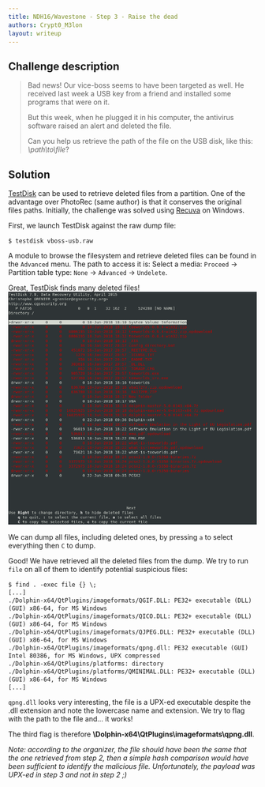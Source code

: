 ```yaml
---
title: NDH16/Wavestone - Step 3 - Raise the dead
authors: Crypt0_M3lon
layout: writeup
---
```


## Challenge description
> Bad news! Our vice-boss seems to have been targeted as well. He received last week a USB key from a friend and installed some programs that were on it.
> 
> But this week, when he plugged it in his computer, the antivirus software raised an alert and deleted the file.
> 
> Can you help us retrieve the path of the file on the USB disk, like this: *\path\to\file*?

## Solution 
[TestDisk](https://www.cgsecurity.org/wiki/TestDisk) can be used to retrieve deleted files from a partition. One of the advantage over PhotoRec (same author) is that it conserves the original files paths. Initially, the challenge was solved using [Recuva](https://www.ccleaner.com/recuva) on Windows.

First, we launch TestDisk against the raw dump file:
```terminal
$ testdisk vboss-usb.raw
```
A module to browse the filesystem and retrieve deleted files can be found in the `Advanced` menu. The path to access it is: Select a media: `Proceed` -> Partition table type: `None` ->  `Advanced` -> `Undelete`.

Great, TestDisk finds many deleted files!
![TestDisk](/assets/ndh18-wavestone-testdisk.png)

We can dump all files, including deleted ones, by pressing `a` to select everything then `C` to dump.

Good! We have retrieved all the deleted files from the dump. We try to run `file` on all of them to identify potential suspicious files:
```terminal
$ find . -exec file {} \;
[...]
./Dolphin-x64/QtPlugins/imageformats/QGIF.DLL: PE32+ executable (DLL) (GUI) x86-64, for MS Windows
./Dolphin-x64/QtPlugins/imageformats/QICO.DLL: PE32+ executable (DLL) (GUI) x86-64, for MS Windows
./Dolphin-x64/QtPlugins/imageformats/QJPEG.DLL: PE32+ executable (DLL) (GUI) x86-64, for MS Windows
./Dolphin-x64/QtPlugins/imageformats/qpng.dll: PE32 executable (GUI) Intel 80386, for MS Windows, UPX compressed
./Dolphin-x64/QtPlugins/platforms: directory
./Dolphin-x64/QtPlugins/platforms/QMINIMAL.DLL: PE32+ executable (DLL) (GUI) x86-64, for MS Windows
[...]
```
`qpng.dll` looks very interesting, the file is a UPX-ed executable despite the .dll extension and note the lowercase name and extension. We try to flag with the path to the file and... it works!

The third flag is therefore **\Dolphin-x64\QtPlugins\imageformats\qpng.dll**.

*Note: according to the organizer, the file should have been the same that the one retrieved from step 2, then a simple hash comparison would have been sufficient to identify the malicious file. Unfortunately, the payload was UPX-ed in step 3 and not in step 2 ;)*
